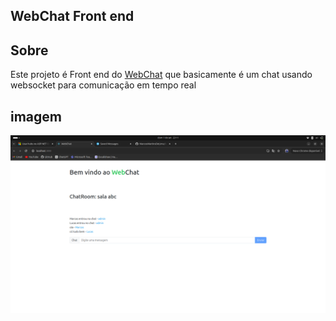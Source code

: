 ## WebChat Front end

## Sobre 
Este projeto é Front end do <a href="https://github.com/MarcosMartinsDeLima/WebChat-Backend">WebChat</a> que basicamente é um chat usando websocket para comunicação em tempo real

## imagem

<img src="./src/img/Imagem colada.png" alt="projeto">